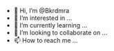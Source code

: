- 👋 Hi, I’m @Bkrdmra
- 👀 I’m interested in ...
- 🌱 I’m currently learning ...
- 💞️ I’m looking to collaborate on ...
- 📫 How to reach me ...

<!---
Bkrdmra/Bkrdmra is a ✨ special ✨ repository because its `README.md` (this file) appears on your GitHub profile.
You can click the Preview link to take a look at your changes.
--->

